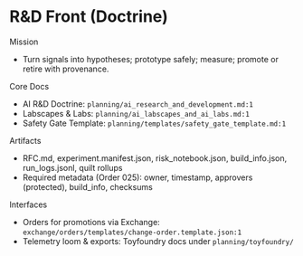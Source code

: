 # R&D Front (Doctrine)

Mission
- Turn signals into hypotheses; prototype safely; measure; promote or retire with provenance.

Core Docs
- AI R&D Doctrine: `planning/ai_research_and_development.md:1`
- Labscapes & Labs: `planning/ai_labscapes_and_ai_labs.md:1`
- Safety Gate Template: `planning/templates/safety_gate_template.md:1`

Artifacts
- RFC.md, experiment.manifest.json, risk_notebook.json, build_info.json, run_logs.jsonl, quilt rollups
- Required metadata (Order 025): owner, timestamp, approvers (protected), build_info, checksums

Interfaces
- Orders for promotions via Exchange: `exchange/orders/templates/change-order.template.json:1`
- Telemetry loom & exports: Toyfoundry docs under `planning/toyfoundry/`
